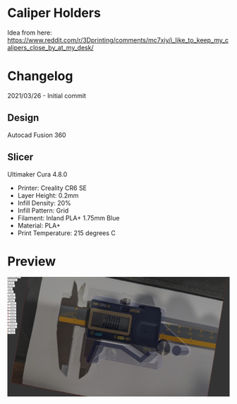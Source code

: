 # Caliper Holders

Idea from here: https://www.reddit.com/r/3Dprinting/comments/mc7xiy/i_like_to_keep_my_calipers_close_by_at_my_desk/

# Changelog

2021/03/26 - Initial commit

## Design

Autocad Fusion 360 

## Slicer

Ultimaker Cura 4.8.0
- Printer: Creality CR6 SE
- Layer Height: 0.2mm
- Infill Density: 20%
- Infill Pattern: Grid
- Filament: Inland PLA+ 1.75mm Blue
- Material: PLA+
- Print Temperature: 215 degrees C

# Preview
![Preview 1](preview1.png "Preview 1")

